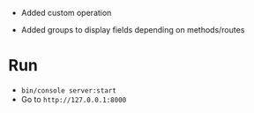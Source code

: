 - Added custom operation

- Added groups to display fields depending on methods/routes

# Run

- `bin/console server:start`
- Go to `http://127.0.0.1:8000`
